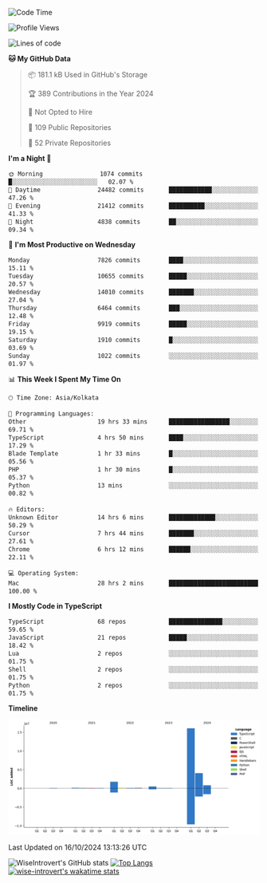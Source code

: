 <!--START_SECTION:waka-->
![Code Time](http://img.shields.io/badge/Code%20Time-1%2C676%20hrs%2039%20mins-blue)

![Profile Views](http://img.shields.io/badge/Profile%20Views-0-blue)

![Lines of code](https://img.shields.io/badge/From%20Hello%20World%20I%27ve%20Written-23.8%20million%20lines%20of%20code-blue)

**🐱 My GitHub Data** 

> 📦 181.1 kB Used in GitHub's Storage 
 > 
> 🏆 389 Contributions in the Year 2024
 > 
> 🚫 Not Opted to Hire
 > 
> 📜 109 Public Repositories 
 > 
> 🔑 52 Private Repositories 
 > 
**I'm a Night 🦉** 

```text
🌞 Morning                1074 commits        █░░░░░░░░░░░░░░░░░░░░░░░░   02.07 % 
🌆 Daytime                24482 commits       ████████████░░░░░░░░░░░░░   47.26 % 
🌃 Evening                21412 commits       ██████████░░░░░░░░░░░░░░░   41.33 % 
🌙 Night                  4838 commits        ██░░░░░░░░░░░░░░░░░░░░░░░   09.34 % 
```
📅 **I'm Most Productive on Wednesday** 

```text
Monday                   7826 commits        ████░░░░░░░░░░░░░░░░░░░░░   15.11 % 
Tuesday                  10655 commits       █████░░░░░░░░░░░░░░░░░░░░   20.57 % 
Wednesday                14010 commits       ███████░░░░░░░░░░░░░░░░░░   27.04 % 
Thursday                 6464 commits        ███░░░░░░░░░░░░░░░░░░░░░░   12.48 % 
Friday                   9919 commits        █████░░░░░░░░░░░░░░░░░░░░   19.15 % 
Saturday                 1910 commits        █░░░░░░░░░░░░░░░░░░░░░░░░   03.69 % 
Sunday                   1022 commits        ░░░░░░░░░░░░░░░░░░░░░░░░░   01.97 % 
```


📊 **This Week I Spent My Time On** 

```text
🕑︎ Time Zone: Asia/Kolkata

💬 Programming Languages: 
Other                    19 hrs 33 mins      █████████████████░░░░░░░░   69.71 % 
TypeScript               4 hrs 50 mins       ████░░░░░░░░░░░░░░░░░░░░░   17.29 % 
Blade Template           1 hr 33 mins        █░░░░░░░░░░░░░░░░░░░░░░░░   05.56 % 
PHP                      1 hr 30 mins        █░░░░░░░░░░░░░░░░░░░░░░░░   05.37 % 
Python                   13 mins             ░░░░░░░░░░░░░░░░░░░░░░░░░   00.82 % 

🔥 Editors: 
Unknown Editor           14 hrs 6 mins       █████████████░░░░░░░░░░░░   50.29 % 
Cursor                   7 hrs 44 mins       ███████░░░░░░░░░░░░░░░░░░   27.61 % 
Chrome                   6 hrs 12 mins       ██████░░░░░░░░░░░░░░░░░░░   22.11 % 

💻 Operating System: 
Mac                      28 hrs 2 mins       █████████████████████████   100.00 % 
```

**I Mostly Code in TypeScript** 

```text
TypeScript               68 repos            ███████████████░░░░░░░░░░   59.65 % 
JavaScript               21 repos            █████░░░░░░░░░░░░░░░░░░░░   18.42 % 
Lua                      2 repos             ░░░░░░░░░░░░░░░░░░░░░░░░░   01.75 % 
Shell                    2 repos             ░░░░░░░░░░░░░░░░░░░░░░░░░   01.75 % 
Python                   2 repos             ░░░░░░░░░░░░░░░░░░░░░░░░░   01.75 % 
```



**Timeline**

![Lines of Code chart](https://raw.githubusercontent.com/wise-introvert/wise-introvert/master/assets/bar_graph.png)


 Last Updated on 16/10/2024 13:13:26 UTC
<!--END_SECTION:waka-->

![WiseIntrovert's GitHub stats](https://github-readme-stats.vercel.app/api?username=wise-introvert&count_private=true&show_icons=true)
[![Top Langs](https://github-readme-stats.vercel.app/api/top-langs/?username=wise-introvert&langs_count=10)](https://github.com/anuraghazra/github-readme-stats)
[![wise-introvert's wakatime stats](https://github-readme-stats.vercel.app/api/wakatime?username=wiseintrovert)](https://github.com/anuraghazra/github-readme-stats)
